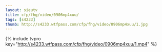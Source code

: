 ```yaml
--- 
layout: sieutv
title: cfp/fhg/video/0906mp4xuu/
tags: [s4233]
thumb: http://s4233.wtfpass.com/cfp/fhg/video/0906mp4xuu/1.jpg
---
```

{% include tvpro key="http://s4233.wtfpass.com/cfp/fhg/video/0906mp4xuu/1.mp4" %} 
